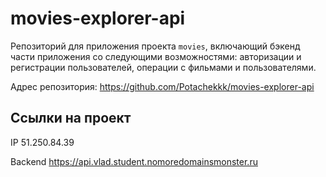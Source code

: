 # movies-explorer-api
Репозиторий для приложения проекта `movies`, включающий бэкенд части приложения со следующими возможностями: авторизации и регистрации пользователей, операции с фильмами и пользователями.

Адрес репозитория: https://github.com/Potachekkk/movies-explorer-api

## Ссылки на проект

IP 51.250.84.39

Backend https://api.vlad.student.nomoredomainsmonster.ru